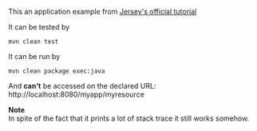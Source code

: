 This an application example from [Jersey's official tutorial](https://jersey.java.net/documentation/latest/getting-started.html)

It can be tested by

    mvn clean test

It can be run by

    mvn clean package exec:java

And **can't** be accessed on the declared URL: http://localhost:8080/myapp/myresource

**Note**<br />
In spite of the fact that it prints a lot of stack trace it still works somehow.
